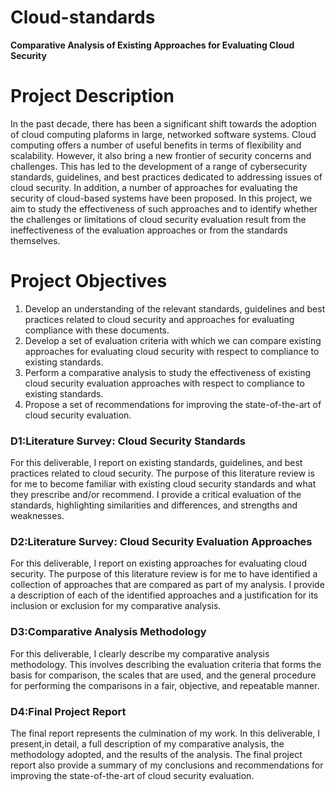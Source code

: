# Cloud-standards
**Comparative Analysis of Existing Approaches for Evaluating Cloud Security**

 # Project Description
 
In the past decade, there has been a significant shift towards the adoption of cloud computing plaforms in large, networked software systems. Cloud computing offers a number of useful benefits in terms of flexibility and scalability. However, it also bring a new frontier of security concerns and challenges. This has led to the
development of a range of cybersecurity standards, guidelines, and best practices dedicated to addressing issues of cloud security. In addition, a number of approaches for evaluating the security of cloud-based systems have been proposed. In this project, we aim to study the effectiveness of such approaches and to identify whether the challenges or limitations of cloud security evaluation result from the ineffectiveness of the evaluation approaches or from the standards themselves.


# Project Objectives

1. Develop an understanding of the relevant standards, guidelines and best practices related to cloud security and approaches for evaluating compliance with these documents.
2. Develop a set of evaluation criteria with which we can compare existing approaches for evaluating cloud security with respect to compliance to existing standards.
3. Perform a comparative analysis to study the effectiveness of existing cloud security evaluation approaches with respect to compliance to existing standards.
4. Propose a set of recommendations for improving the state-of-the-art of cloud security evaluation.



### D1:Literature Survey: Cloud Security Standards

For this deliverable, I report on existing standards, guidelines, and best practices related to cloud security. The purpose of this literature review is for me to become familiar with existing cloud security standards and what they prescribe and/or recommend. I provide a critical evaluation of the standards, highlighting similarities and differences, and strengths and weaknesses.

### D2:Literature Survey: Cloud Security Evaluation Approaches

For this deliverable, I report on existing approaches for evaluating cloud security. The purpose of this literature review is for me to have identified a collection of approaches that are compared as part of my analysis. I provide a description of each of the identified approaches and a justification for its inclusion or exclusion for my comparative analysis. 

### D3:Comparative Analysis Methodology

For this deliverable, I clearly describe my comparative analysis methodology. This involves describing the evaluation criteria that forms the basis for comparison, the scales that are used, and the general procedure for performing the comparisons in a fair, objective, and repeatable manner.

### D4:Final Project Report

The final report represents the culmination of my work. In this deliverable, I present,in detail, a full description of my comparative analysis, the methodology adopted, and the results of the analysis. The final project report also provide a summary of my conclusions and recommendations for improving the state-of-the-art of cloud security evaluation.
